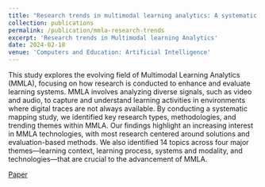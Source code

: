 ```yaml
---
title: "Research trends in multimodal learning analytics: A systematic mapping study"
collection: publications
permalink: /publication/mmla-research-trends
excerpt: 'Research trends in Multimodal learning Analytics'
date: 2024-02-18
venue: 'Computers and Education: Artificial Intelligence'
---
```


This study explores the evolving field of Multimodal Learning Analytics (MMLA), focusing on how research is conducted to enhance and evaluate learning systems. MMLA involves analyzing diverse signals, such as video and audio, to capture and understand learning activities in environments where digital traces are not always available. By conducting a systematic mapping study, we identified key research types, methodologies, and trending themes within MMLA. Our findings highlight an increasing interest in MMLA technologies, with most research centered around solutions and evaluation-based methods. We also identified 14 topics across four major themes—learning context, learning process, systems and modality, and technologies—that are crucial to the advancement of MMLA.

[Paper](https://doi.org/10.1016/j.caeai.2023.100136)
